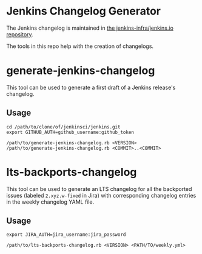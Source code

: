 # Jenkins Changelog Generator

The Jenkins changelog is maintained in [the jenkins-infra/jenkins.io repository](https://github.com/jenkins-infra/jenkins.io/tree/master/content/_data/changelogs).

The tools in this repo help with the creation of changelogs.

# generate-jenkins-changelog

This tool can be used to generate a first draft of a Jenkins release's changelog.

## Usage

```
cd /path/to/clone/of/jenkinsci/jenkins.git
export GITHUB_AUTH=github_username:github_token

/path/to/generate-jenkins-changelog.rb <VERSION>
/path/to/generate-jenkins-changelog.rb <COMMIT>..<COMMIT>
```


# lts-backports-changelog

This tool can be used to generate an LTS changelog for all the backported issues (labeled `2.xyz.w-fixed` in Jira) with corresponding changelog entries in the weekly changelog YAML file.

## Usage

```
export JIRA_AUTH=jira_username:jira_password

/path/to/lts-backports-changelog.rb <VERSION> <PATH/TO/weekly.yml>
```

